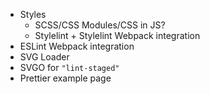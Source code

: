 - Styles
  - SCSS/CSS Modules/CSS in JS?
  - Stylelint + Stylelint Webpack integration
- ESLint Webpack integration
- SVG Loader
- SVGO for `"lint-staged"`
- Prettier example page
